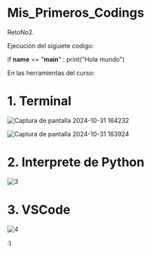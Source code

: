 # Mis_Primeros_Codings
RetoNo2.

Ejecución del siguiete codigo:

if __name__ == "__main__" :
print("Hola mundo")

En las herramientas del curso:

# 1. Terminal
![Captura de pantalla 2024-10-31 164232](https://github.com/user-attachments/assets/97022d53-493e-427b-b191-7231119a799d)

![Captura de pantalla 2024-10-31 163924](https://github.com/user-attachments/assets/fc7417e1-a10d-4988-8b44-fa9b12eb80d5)

# 2. Interprete de Python
![3](https://github.com/user-attachments/assets/544e84dc-ddeb-43d8-98ea-47df63a65b3e)

# 3. VSCode
![4](https://github.com/user-attachments/assets/15bd6e5e-faff-4ad6-9af3-17b6822f157e)

:)
